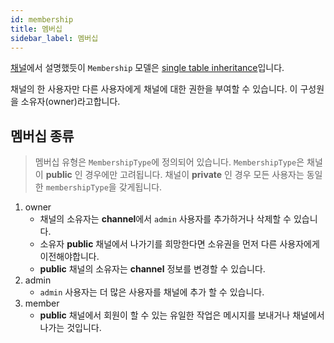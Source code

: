 ```yaml
---
id: membership
title: 멤버십
sidebar_label: 멤버십
---
```


[채널](docs/server/channel)에서 설명했듯이 `Membership` 모델은 [single table inheritance](https://medium.com/@User3141592/when-to-use-single-table-inheritance-vs-multiple-table-inheritance-db7e9733ae2e)입니다.

채널의 한 사용자만 다른 사용자에게 채널에 대한 권한을 부여할 수 있습니다. 이 구성원을 소유자(owner)라고합니다.

## 멤버십 종류

> 멤버십 유형은 `MembershipType`에 정의되어 있습니다. `MembershipType`은 채널이 **public** 인 경우에만 고려됩니다. 채널이 **private** 인 경우 모든 사용자는 동일한 `membershipType`을 갖게됩니다.

1. owner
   * 채널의 소유자는 **channel**에서 `admin` 사용자를 추가하거나 삭제할 수 있습니다.
   * 소유자 **public** 채널에서 나가기를 희망한다면 소유권을 먼저 다른 사용자에게 이전해야합니다.
   * **public** 채널의 소유자는 **channel** 정보를 변경할 수 있습니다.
2. admin
   * `admin` 사용자는 더 많은 사용자를 채널에 추가 할 수 있습니다.
3. member
   * **public** 채널에서 회원이 할 수 있는 유일한 작업은 메시지를 보내거나 채널에서 나가는 것입니다.

